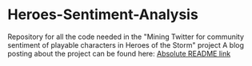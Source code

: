 # Heroes-Sentiment-Analysis
Repository for all the code needed in the "Mining Twitter for community sentiment of playable characters in Heroes of the Storm" project
A blog posting about the project can be found here: [Absolute README link](http://davidbroesch.com/2016/02/27/mining-twitter-for-community-sentiment-of-playable-characters-in-heroes-of-the-storm/)
